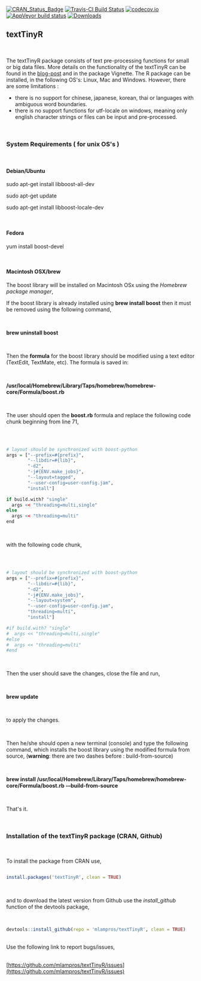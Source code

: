 [![CRAN_Status_Badge](http://www.r-pkg.org/badges/version/textTinyR)](http://cran.r-project.org/package=textTinyR)
[![Travis-CI Build Status](https://travis-ci.org/mlampros/textTinyR.svg?branch=master)](https://travis-ci.org/mlampros/textTinyR)
[![codecov.io](https://codecov.io/github/mlampros/textTinyR/coverage.svg?branch=master)](https://codecov.io/github/mlampros/textTinyR?branch=master)
[![AppVeyor build status](https://ci.appveyor.com/api/projects/status/github/mlampros/textTinyR?branch=master&svg=true)](https://ci.appveyor.com/project/mlampros/textTinyR/branch/master)
[![Downloads](http://cranlogs.r-pkg.org/badges/grand-total/textTinyR?color=blue)](http://www.r-pkg.org/pkg/textTinyR)


## textTinyR
<br>

The textTinyR package consists of text pre-processing functions for small or big data files. More details on the functionality of the textTinyR can be found in the [blog-post](http://mlampros.github.io/2017/01/05/textTinyR_package/) and in the package Vignette. The R package can be installed, in the following OS's: Linux, Mac and Windows. However, there are some limitations :

* there is no support for chinese, japanese, korean, thai or languages with ambiguous word boundaries.
* there is no support functions for utf-locale on windows, meaning only english character strings or files can be input and pre-processed.

<br>


### **System Requirements ( for unix OS's )**

<br>

#### **Debian/Ubuntu**


sudo apt-get install libboost-all-dev

sudo apt-get update

sudo apt-get install libboost-locale-dev

<br>

#### **Fedora**


yum install boost-devel

<br>

#### **Macintosh OSX/brew**


The boost library will be installed on Macintosh OSx using the *Homebrew package manager*, 

If the boost library is already installed using **brew install boost** then it must be removed using the following command, 

<br>

**brew uninstall boost**

<br>


Then the **formula** for the boost library should be modified using a text editor (TextEdit, TextMate, etc). The formula is saved in:

<br>

**/usr/local/Homebrew/Library/Taps/homebrew/homebrew-core/Formula/boost.rb**

<br>

The user should open the **boost.rb** formula and replace the following code chunk beginning from line 71,

<br>

```R

# layout should be synchronized with boost-python
args = ["--prefix=#{prefix}",
        "--libdir=#{lib}",
        "-d2",
        "-j#{ENV.make_jobs}",
        "--layout=tagged",
        "--user-config=user-config.jam",
        "install"]

if build.with? "single"
  args << "threading=multi,single"
else
  args << "threading=multi"
end

```

<br>

with the following code chunk, 

<br>

```R

# layout should be synchronized with boost-python
args = ["--prefix=#{prefix}",
        "--libdir=#{lib}",
        "-d2",
        "-j#{ENV.make_jobs}",
        "--layout=system", 
        "--user-config=user-config.jam",
        "threading=multi",
        "install"]

#if build.with? "single"
#  args << "threading=multi,single"
#else
#  args << "threading=multi"
#end

```

<br>

Then the user should save the changes, close the file and run,

<br>

**brew update**

<br>

to apply the changes.

<br>

Then he/she should open a new terminal (console) and type the following command, which installs the boost library using the modified formula from source, (**warning**: there are two dashes before : build-from-source)

<br>

**brew install /usr/local/Homebrew/Library/Taps/homebrew/homebrew-core/Formula/boost.rb -–build-from-source**

<br>

That's it.

<br>

### **Installation of the textTinyR package (CRAN, Github)**

<br>

To install the package from CRAN use, 

```R

install.packages('textTinyR', clean = TRUE)


```
<br>

and to download the latest version from Github use the *install_github* function of the devtools package,
<br><br>

```R

devtools::install_github(repo = 'mlampros/textTinyR', clean = TRUE)


```
<br>
Use the following link to report bugs/issues,
<br><br>

[https://github.com/mlampros/textTinyR/issues](https://github.com/mlampros/textTinyR/issues)
